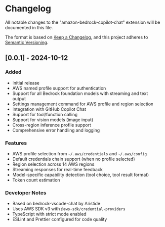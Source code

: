 # Changelog

All notable changes to the "amazon-bedrock-copilot-chat" extension will be documented in this file.

The format is based on [Keep a Changelog](https://keepachangelog.com/en/1.0.0/),
and this project adheres to [Semantic Versioning](https://semver.org/spec/v2.0.0.html).

## [0.0.1] - 2024-10-12

### Added

- Initial release
- AWS named profile support for authentication
- Support for all Bedrock foundation models with streaming and text output
- Settings management command for AWS profile and region selection
- Integration with GitHub Copilot Chat
- Support for tool/function calling
- Support for vision models (image input)
- Cross-region inference profile support
- Comprehensive error handling and logging

### Features

- AWS profile selection from `~/.aws/credentials` and `~/.aws/config`
- Default credentials chain support (when no profile selected)
- Region selection across 14 AWS regions
- Streaming responses for real-time feedback
- Model-specific capability detection (tool choice, tool result format)
- Token count estimation

### Developer Notes

- Based on bedrock-vscode-chat by Aristide
- Uses AWS SDK v3 with `@aws-sdk/credential-providers`
- TypeScript with strict mode enabled
- ESLint and Prettier configured for code quality
